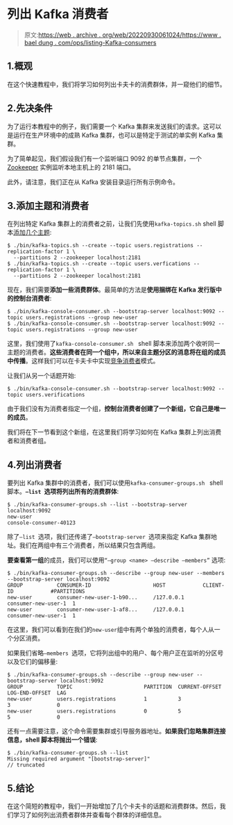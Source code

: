# 列出 Kafka 消费者

> 原文:[https://web . archive . org/web/20220930061024/https://www . bael dung . com/ops/listing-Kafka-consumers](https://web.archive.org/web/20220930061024/https://www.baeldung.com/ops/listing-kafka-consumers)

## 1.概观

在这个快速教程中，我们将学习如何列出卡夫卡的消费群体，并一窥他们的细节。

## 2.先决条件

为了运行本教程中的例子，我们需要一个 Kafka 集群来发送我们的请求。这可以是运行在生产环境中的成熟 Kafka 集群，也可以是特定于测试的单实例 Kafka 集群。

为了简单起见，我们假设我们有一个监听端口 9092 的单节点集群，一个 [Zookeeper](/web/20220628091626/https://www.baeldung.com/java-zookeeper) 实例监听本地主机上的 2181 端口。

此外，请注意，我们正在从 Kafka 安装目录运行所有示例命令。

## 3.添加主题和消费者

在列出特定 Kafka 集群上的消费者之前，让我们先使用`kafka-topics.sh` shell 脚本[添加几个主题](https://web.archive.org/web/20220628091626/https://kafka.apache.org/documentation/#basic_ops_add_topic):

```
$ ./bin/kafka-topics.sh --create --topic users.registrations --replication-factor 1 \ 
  --partitions 2 --zookeeper localhost:2181
$ ./bin/kafka-topics.sh --create --topic users.verfications --replication-factor 1 \ 
  --partitions 2 --zookeeper localhost:2181
```

现在，我们需要**添加一些消费群体**。最简单的方法是**使用捆绑在 Kafka 发行版中的控制台消费者**:

```
$ ./bin/kafka-console-consumer.sh --bootstrap-server localhost:9092 --topic users.registrations --group new-user
$ ./bin/kafka-console-consumer.sh --bootstrap-server localhost:9092 --topic users.registrations --group new-user
```

这里，我们使用了`kafka-console-consumer.sh ` shell 脚本来添加两个收听同一主题的消费者。**这些消费者在同一个组中，所以来自主题分区的消息将在组的成员中传播**。这样我们可以在卡夫卡中实现[竞争消费者](https://web.archive.org/web/20220628091626/https://www.enterpriseintegrationpatterns.com/patterns/messaging/CompetingConsumers.html)模式。

让我们从另一个话题开始:

```
$ ./bin/kafka-console-consumer.sh --bootstrap-server localhost:9092 --topic users.verifications
```

由于我们没有为消费者指定一个组，**控制台消费者创建了一个新组，它自己是唯一的成员**。

我们将在下一节看到这个新组，在这里我们将学习如何在 Kafka 集群上列出消费者和消费者组。

## 4.列出消费者

要列出 Kafka 集群中的消费者，我们可以使用`kafka-consumer-groups.sh ` shell 脚本。**`–list `选项将列出所有的消费群体**:

```
$ ./bin/kafka-consumer-groups.sh --list --bootstrap-server localhost:9092
new-user
console-consumer-40123
```

除了`–list `选项，我们还传递了`–bootstrap-server `选项来指定 Kafka 集群地址。我们在两组中有三个消费者，所以结果只包含两组。

**要查看第一组**的成员，我们可以使用`“–group <name> –describe –members”` 选项:

```
$ ./bin/kafka-consumer-groups.sh --describe --group new-user --members --bootstrap-server localhost:9092
GROUP           CONSUMER-ID                    HOST            CLIENT-ID            #PARTITIONS
new-user        consumer-new-user-1-b90...     /127.0.0.1      consumer-new-user-1  1
new-user        consumer-new-user-1-af8...     /127.0.0.1      consumer-new-user-1  1
```

在这里，我们可以看到在我们的`new-user`组中有两个单独的消费者，每个人从一个分区消费。

如果我们省略`–members `选项，它将列出组中的用户、每个用户正在监听的分区号以及它们的偏移量:

```
$ ./bin/kafka-consumer-groups.sh --describe --group new-user --bootstrap-server localhost:9092
GROUP           TOPIC                       PARTITION  CURRENT-OFFSET  LOG-END-OFFSET  LAG          
new-user        users.registrations         1          3               3               0              
new-user        users.registrations         0          5               5               0 
```

还有一点需要注意，这个命令需要集群或引导服务器地址。**如果我们忽略集群连接信息，shell 脚本将抛出一个错误**:

```
$ ./bin/kafka-consumer-groups.sh --list
Missing required argument "[bootstrap-server]"
// truncated
```

## 5.结论

在这个简短的教程中，我们一开始增加了几个卡夫卡的话题和消费群体。然后，我们学习了如何列出消费者群体并查看每个群体的详细信息。